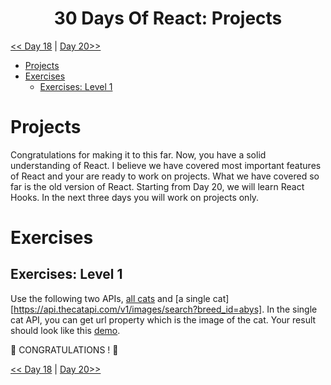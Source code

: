 <div align="center">
  <h1> 30 Days Of React: Projects</h1>


</div>

[<< Day 18](../18_Fetch_And_Axios/18_fetch_axios.md) | [Day 20>>]()



- [Projects](#projects)
- [Exercises](#exercises)
  - [Exercises: Level 1](#exercises-level-1)

# Projects

Congratulations for making it to this far. Now, you have a solid understanding of React. I believe we have covered most important features of React and your are ready to work on projects. What we have covered so far is the old version of React. Starting from Day 20, we will learn React Hooks. In the next three days you will work on projects only.

# Exercises

## Exercises: Level 1

Use the following two APIs, [all cats](https://api.thecatapi.com/v1/breeds) and [a single cat][https://api.thecatapi.com/v1/images/search?breed_id=abys]. In the single cat API, you can get url property which is the image of the cat.
Your result should look like this [demo](https://www.30daysofreact.com/day-19/cats).

🎉 CONGRATULATIONS ! 🎉

[<< Day 18](../18_Fetch_And_Axios/18_fetch_axios.md) | [Day 20>>]()
